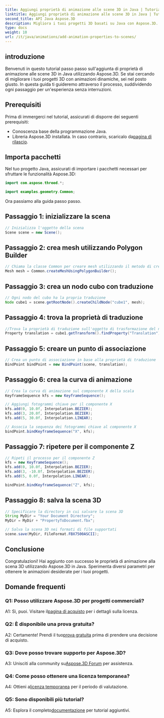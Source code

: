 ```yaml
---
title: Aggiungi proprietà di animazione alle scene 3D in Java | Tutorial Aspose.3D
linktitle: Aggiungi proprietà di animazione alle scene 3D in Java | Tutorial Aspose.3D
second_title: API Java Aspose.3D
description: Migliora i tuoi progetti 3D basati su Java con Aspose.3D. Segui il nostro tutorial per aggiungere proprietà di animazione senza problemi.
type: docs
weight: 10
url: /it/java/animations/add-animation-properties-to-scenes/
---
```

## introduzione

Benvenuti in questo tutorial passo passo sull'aggiunta di proprietà di animazione alle scene 3D in Java utilizzando Aspose.3D. Se stai cercando di migliorare i tuoi progetti 3D con animazioni dinamiche, sei nel posto giusto. In questa guida ti guideremo attraverso il processo, suddividendo ogni passaggio per un'esperienza senza interruzioni.

## Prerequisiti

Prima di immergerci nel tutorial, assicurati di disporre dei seguenti prerequisiti:

- Conoscenza base della programmazione Java.
-  Libreria Aspose.3D installata. In caso contrario, scaricalo da[pagina di rilascio](https://releases.aspose.com/3d/java/).

## Importa pacchetti

Nel tuo progetto Java, assicurati di importare i pacchetti necessari per sfruttare le funzionalità Aspose.3D:

```java
import com.aspose.threed.*;

import examples.geometry.Common;
```

Ora passiamo alla guida passo passo.

## Passaggio 1: inizializzare la scena

```java
// Inizializza l'oggetto della scena
Scene scene = new Scene();
```

## Passaggio 2: crea mesh utilizzando Polygon Builder

```java
// Chiama la classe Common per creare mesh utilizzando il metodo di creazione poligoni per impostare l'istanza della mesh
Mesh mesh = Common.createMeshUsingPolygonBuilder();
```

## Passaggio 3: crea un nodo cubo con traduzione

```java
// Ogni nodo del cubo ha la propria traduzione
Node cube1 = scene.getRootNode().createChildNode("cube1", mesh);
```

## Passaggio 4: trova la proprietà di traduzione

```java
//Trova la proprietà di traduzione sull'oggetto di trasformazione del nodo
Property translation = cube1.getTransform().findProperty("Translation");
```

## Passaggio 5: creare un punto di associazione

```java
// Crea un punto di associazione in base alla proprietà di traduzione
BindPoint bindPoint = new BindPoint(scene, translation);
```

## Passaggio 6: crea la curva di animazione

```java
// Crea la curva di animazione sul componente X della scala
KeyframeSequence kfs = new KeyframeSequence();

// Aggiungi fotogrammi chiave per il componente X
kfs.add(0, 10.0f, Interpolation.BEZIER);
kfs.add(3, 20.0f, Interpolation.BEZIER);
kfs.add(5, 30.0f, Interpolation.LINEAR);

// Associa la sequenza dei fotogrammi chiave al componente X
bindPoint.bindKeyframeSequence("X", kfs);
```

## Passaggio 7: ripetere per il componente Z

```java
// Ripeti il processo per il componente Z
kfs = new KeyframeSequence();
kfs.add(0, 10.0f, Interpolation.BEZIER);
kfs.add(3, -10.0f, Interpolation.BEZIER);
kfs.add(5, 0.0f, Interpolation.LINEAR);

bindPoint.bindKeyframeSequence("Z", kfs);
```

## Passaggio 8: salva la scena 3D

```java
// Specificare la directory in cui salvare la scena 3D
String MyDir = "Your Document Directory";
MyDir = MyDir + "PropertyToDocument.fbx";

// Salva la scena 3D nei formati di file supportati
scene.save(MyDir, FileFormat.FBX7500ASCII);
```

## Conclusione

Congratulazioni! Hai aggiunto con successo le proprietà di animazione alla scena 3D utilizzando Aspose.3D in Java. Sperimenta diversi parametri per ottenere le animazioni desiderate per i tuoi progetti.

## Domande frequenti

### Q1: Posso utilizzare Aspose.3D per progetti commerciali?

 A1: Sì, puoi. Visitare il[pagina di acquisto](https://purchase.aspose.com/buy) per i dettagli sulla licenza.

### Q2: È disponibile una prova gratuita?

 A2: Certamente! Prendi il tuo[prova gratuita](https://releases.aspose.com/) prima di prendere una decisione di acquisto.

### Q3: Dove posso trovare supporto per Aspose.3D?

A3: Unisciti alla community su[Aspose.3D Forum](https://forum.aspose.com/c/3d/18) per assistenza.

### Q4: Come posso ottenere una licenza temporanea?

 A4: Ottieni a[licenza temporanea](https://purchase.aspose.com/temporary-license/) per il periodo di valutazione.

### Q5: Sono disponibili più tutorial?

 A5: Esplora il completo[documentazione](https://reference.aspose.com/3d/java/) per tutorial aggiuntivi.